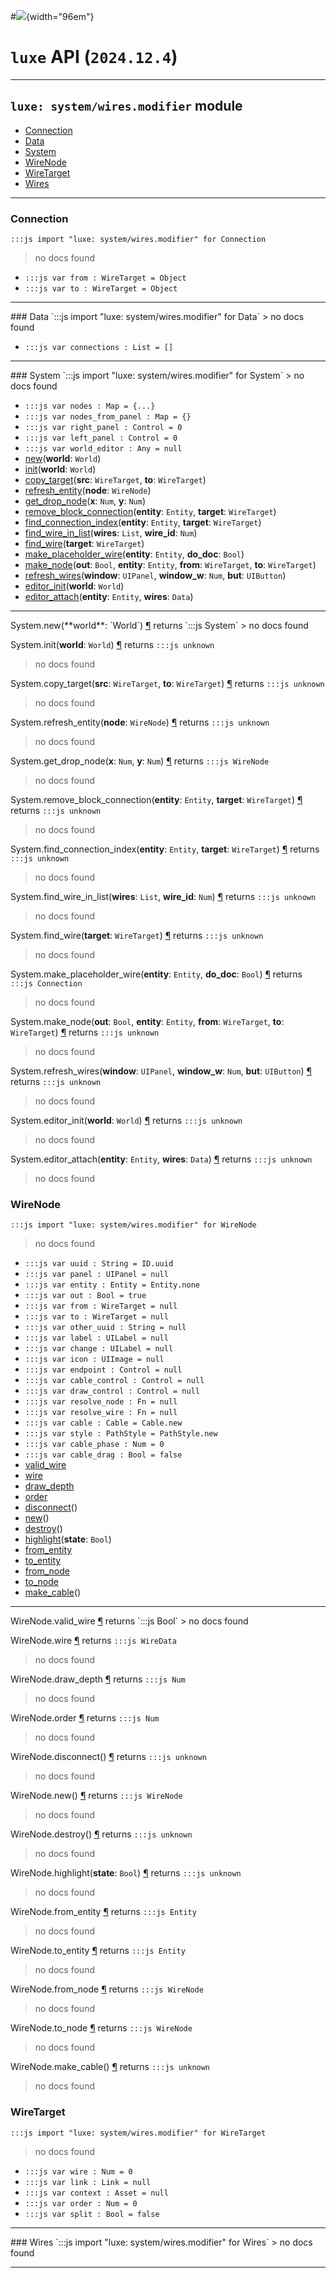 #![](../../../../../../images/luxe-dark.svg){width="96em"}

# `luxe` API (`2024.12.4`)  


---

## `luxe: system/wires.modifier` module

- [Connection](#connection)   
- [Data](#data)   
- [System](#system)   
- [WireNode](#wirenode)   
- [WireTarget](#wiretarget)   
- [Wires](#wires)   

---

### Connection
`:::js import "luxe: system/wires.modifier" for Connection`
> no docs found

- `:::js var from : WireTarget = Object`
- `:::js var to : WireTarget = Object`

<hr/>
### Data
`:::js import "luxe: system/wires.modifier" for Data`
> no docs found

- `:::js var connections : List = []`

<hr/>
### System
`:::js import "luxe: system/wires.modifier" for System`
> no docs found

- `:::js var nodes : Map = {...}`
- `:::js var nodes_from_panel : Map = {}`
- `:::js var right_panel : Control = 0`
- `:::js var left_panel : Control = 0`
- `:::js var world_editor : Any = null`
- [new](#System.new)(**world**: `World`)
- [init](#System.init)(**world**: `World`)
- [copy_target](#System.copy_target+2)(**src**: `WireTarget`, **to**: `WireTarget`)
- [refresh_entity](#System.refresh_entity)(**node**: `WireNode`)
- [get_drop_node](#System.get_drop_node+2)(**x**: `Num`, **y**: `Num`)
- [remove_block_connection](#System.remove_block_connection+2)(**entity**: `Entity`, **target**: `WireTarget`)
- [find_connection_index](#System.find_connection_index+2)(**entity**: `Entity`, **target**: `WireTarget`)
- [find_wire_in_list](#System.find_wire_in_list+2)(**wires**: `List`, **wire_id**: `Num`)
- [find_wire](#System.find_wire)(**target**: `WireTarget`)
- [make_placeholder_wire](#System.make_placeholder_wire+2)(**entity**: `Entity`, **do_doc**: `Bool`)
- [make_node](#System.make_node+4)(**out**: `Bool`, **entity**: `Entity`, **from**: `WireTarget`, **to**: `WireTarget`)
- [refresh_wires](#System.refresh_wires+3)(**window**: `UIPanel`, **window_w**: `Num`, **but**: `UIButton`)
- [editor_init](#System.editor_init)(**world**: `World`)
- [editor_attach](#System.editor_attach+2)(**entity**: `Entity`, **wires**: `Data`)

<hr/>
<endpoint module="luxe: system/wires.modifier" class="System" signature="new(world : World)"></endpoint>
<signature id="System.new">System.new(**world**: `World`)
<a class="headerlink" href="#System.new" title="Permanent link">¶</a></signature>
<span class='api_ret'>returns</span> `:::js System`
> no docs found   

<endpoint module="luxe: system/wires.modifier" class="System" signature="init(world : World)"></endpoint>
<signature id="System.init">System.init(**world**: `World`)
<a class="headerlink" href="#System.init" title="Permanent link">¶</a></signature>
<span class='api_ret'>returns</span> `:::js unknown`
> no docs found   

<endpoint module="luxe: system/wires.modifier" class="System" signature="copy_target(src : WireTarget, to : WireTarget)"></endpoint>
<signature id="System.copy_target+2">System.copy_target(**src**: `WireTarget`, **to**: `WireTarget`)
<a class="headerlink" href="#System.copy_target+2" title="Permanent link">¶</a></signature>
<span class='api_ret'>returns</span> `:::js unknown`
> no docs found   

<endpoint module="luxe: system/wires.modifier" class="System" signature="refresh_entity(node : WireNode)"></endpoint>
<signature id="System.refresh_entity">System.refresh_entity(**node**: `WireNode`)
<a class="headerlink" href="#System.refresh_entity" title="Permanent link">¶</a></signature>
<span class='api_ret'>returns</span> `:::js unknown`
> no docs found   

<endpoint module="luxe: system/wires.modifier" class="System" signature="get_drop_node(x : Num, y : Num)"></endpoint>
<signature id="System.get_drop_node+2">System.get_drop_node(**x**: `Num`, **y**: `Num`)
<a class="headerlink" href="#System.get_drop_node+2" title="Permanent link">¶</a></signature>
<span class='api_ret'>returns</span> `:::js WireNode`
> no docs found   

<endpoint module="luxe: system/wires.modifier" class="System" signature="remove_block_connection(entity : Entity, target : WireTarget)"></endpoint>
<signature id="System.remove_block_connection+2">System.remove_block_connection(**entity**: `Entity`, **target**: `WireTarget`)
<a class="headerlink" href="#System.remove_block_connection+2" title="Permanent link">¶</a></signature>
<span class='api_ret'>returns</span> `:::js unknown`
> no docs found   

<endpoint module="luxe: system/wires.modifier" class="System" signature="find_connection_index(entity : Entity, target : WireTarget)"></endpoint>
<signature id="System.find_connection_index+2">System.find_connection_index(**entity**: `Entity`, **target**: `WireTarget`)
<a class="headerlink" href="#System.find_connection_index+2" title="Permanent link">¶</a></signature>
<span class='api_ret'>returns</span> `:::js unknown`
> no docs found   

<endpoint module="luxe: system/wires.modifier" class="System" signature="find_wire_in_list(wires : List, wire_id : Num)"></endpoint>
<signature id="System.find_wire_in_list+2">System.find_wire_in_list(**wires**: `List`, **wire_id**: `Num`)
<a class="headerlink" href="#System.find_wire_in_list+2" title="Permanent link">¶</a></signature>
<span class='api_ret'>returns</span> `:::js unknown`
> no docs found   

<endpoint module="luxe: system/wires.modifier" class="System" signature="find_wire(target : WireTarget)"></endpoint>
<signature id="System.find_wire">System.find_wire(**target**: `WireTarget`)
<a class="headerlink" href="#System.find_wire" title="Permanent link">¶</a></signature>
<span class='api_ret'>returns</span> `:::js unknown`
> no docs found   

<endpoint module="luxe: system/wires.modifier" class="System" signature="make_placeholder_wire(entity : Entity, do_doc : Bool)"></endpoint>
<signature id="System.make_placeholder_wire+2">System.make_placeholder_wire(**entity**: `Entity`, **do_doc**: `Bool`)
<a class="headerlink" href="#System.make_placeholder_wire+2" title="Permanent link">¶</a></signature>
<span class='api_ret'>returns</span> `:::js Connection`
> no docs found   

<endpoint module="luxe: system/wires.modifier" class="System" signature="make_node(out : Bool, entity : Entity, from : WireTarget, to : WireTarget)"></endpoint>
<signature id="System.make_node+4">System.make_node(**out**: `Bool`, **entity**: `Entity`, **from**: `WireTarget`, **to**: `WireTarget`)
<a class="headerlink" href="#System.make_node+4" title="Permanent link">¶</a></signature>
<span class='api_ret'>returns</span> `:::js unknown`
> no docs found   

<endpoint module="luxe: system/wires.modifier" class="System" signature="refresh_wires(window : UIPanel, window_w : Num, but : UIButton)"></endpoint>
<signature id="System.refresh_wires+3">System.refresh_wires(**window**: `UIPanel`, **window_w**: `Num`, **but**: `UIButton`)
<a class="headerlink" href="#System.refresh_wires+3" title="Permanent link">¶</a></signature>
<span class='api_ret'>returns</span> `:::js unknown`
> no docs found   

<endpoint module="luxe: system/wires.modifier" class="System" signature="editor_init(world : World)"></endpoint>
<signature id="System.editor_init">System.editor_init(**world**: `World`)
<a class="headerlink" href="#System.editor_init" title="Permanent link">¶</a></signature>
<span class='api_ret'>returns</span> `:::js unknown`
> no docs found   

<endpoint module="luxe: system/wires.modifier" class="System" signature="editor_attach(entity : Entity, wires : Data)"></endpoint>
<signature id="System.editor_attach+2">System.editor_attach(**entity**: `Entity`, **wires**: `Data`)
<a class="headerlink" href="#System.editor_attach+2" title="Permanent link">¶</a></signature>
<span class='api_ret'>returns</span> `:::js unknown`
> no docs found   

### WireNode
`:::js import "luxe: system/wires.modifier" for WireNode`
> no docs found

- `:::js var uuid : String = ID.uuid`
- `:::js var panel : UIPanel = null`
- `:::js var entity : Entity = Entity.none`
- `:::js var out : Bool = true`
- `:::js var from : WireTarget = null`
- `:::js var to : WireTarget = null`
- `:::js var other_uuid : String = null`
- `:::js var label : UILabel = null`
- `:::js var change : UILabel = null`
- `:::js var icon : UIImage = null`
- `:::js var endpoint : Control = null`
- `:::js var cable_control : Control = null`
- `:::js var draw_control : Control = null`
- `:::js var resolve_node : Fn = null`
- `:::js var resolve_wire : Fn = null`
- `:::js var cable : Cable = Cable.new`
- `:::js var style : PathStyle = PathStyle.new`
- `:::js var cable_phase : Num = 0`
- `:::js var cable_drag : Bool = false`
- [valid_wire](#WireNode.valid_wire)
- [wire](#WireNode.wire)
- [draw_depth](#WireNode.draw_depth)
- [order](#WireNode.order)
- [disconnect](#WireNode.disconnect)()
- [new](#WireNode.new)()
- [destroy](#WireNode.destroy)()
- [highlight](#WireNode.highlight)(**state**: `Bool`)
- [from_entity](#WireNode.from_entity)
- [to_entity](#WireNode.to_entity)
- [from_node](#WireNode.from_node)
- [to_node](#WireNode.to_node)
- [make_cable](#WireNode.make_cable)()

<hr/>
<endpoint module="luxe: system/wires.modifier" class="WireNode" signature="valid_wire"></endpoint>
<signature id="WireNode.valid_wire">WireNode.valid_wire
<a class="headerlink" href="#WireNode.valid_wire" title="Permanent link">¶</a></signature>
<span class='api_ret'>returns</span> `:::js Bool`
> no docs found   

<endpoint module="luxe: system/wires.modifier" class="WireNode" signature="wire"></endpoint>
<signature id="WireNode.wire">WireNode.wire
<a class="headerlink" href="#WireNode.wire" title="Permanent link">¶</a></signature>
<span class='api_ret'>returns</span> `:::js WireData`
> no docs found   

<endpoint module="luxe: system/wires.modifier" class="WireNode" signature="draw_depth"></endpoint>
<signature id="WireNode.draw_depth">WireNode.draw_depth
<a class="headerlink" href="#WireNode.draw_depth" title="Permanent link">¶</a></signature>
<span class='api_ret'>returns</span> `:::js Num`
> no docs found   

<endpoint module="luxe: system/wires.modifier" class="WireNode" signature="order"></endpoint>
<signature id="WireNode.order">WireNode.order
<a class="headerlink" href="#WireNode.order" title="Permanent link">¶</a></signature>
<span class='api_ret'>returns</span> `:::js Num`
> no docs found   

<endpoint module="luxe: system/wires.modifier" class="WireNode" signature="disconnect()"></endpoint>
<signature id="WireNode.disconnect">WireNode.disconnect()
<a class="headerlink" href="#WireNode.disconnect" title="Permanent link">¶</a></signature>
<span class='api_ret'>returns</span> `:::js unknown`
> no docs found   

<endpoint module="luxe: system/wires.modifier" class="WireNode" signature="new()"></endpoint>
<signature id="WireNode.new">WireNode.new()
<a class="headerlink" href="#WireNode.new" title="Permanent link">¶</a></signature>
<span class='api_ret'>returns</span> `:::js WireNode`
> no docs found   

<endpoint module="luxe: system/wires.modifier" class="WireNode" signature="destroy()"></endpoint>
<signature id="WireNode.destroy">WireNode.destroy()
<a class="headerlink" href="#WireNode.destroy" title="Permanent link">¶</a></signature>
<span class='api_ret'>returns</span> `:::js unknown`
> no docs found   

<endpoint module="luxe: system/wires.modifier" class="WireNode" signature="highlight(state : Bool)"></endpoint>
<signature id="WireNode.highlight">WireNode.highlight(**state**: `Bool`)
<a class="headerlink" href="#WireNode.highlight" title="Permanent link">¶</a></signature>
<span class='api_ret'>returns</span> `:::js unknown`
> no docs found   

<endpoint module="luxe: system/wires.modifier" class="WireNode" signature="from_entity"></endpoint>
<signature id="WireNode.from_entity">WireNode.from_entity
<a class="headerlink" href="#WireNode.from_entity" title="Permanent link">¶</a></signature>
<span class='api_ret'>returns</span> `:::js Entity`
> no docs found   

<endpoint module="luxe: system/wires.modifier" class="WireNode" signature="to_entity"></endpoint>
<signature id="WireNode.to_entity">WireNode.to_entity
<a class="headerlink" href="#WireNode.to_entity" title="Permanent link">¶</a></signature>
<span class='api_ret'>returns</span> `:::js Entity`
> no docs found   

<endpoint module="luxe: system/wires.modifier" class="WireNode" signature="from_node"></endpoint>
<signature id="WireNode.from_node">WireNode.from_node
<a class="headerlink" href="#WireNode.from_node" title="Permanent link">¶</a></signature>
<span class='api_ret'>returns</span> `:::js WireNode`
> no docs found   

<endpoint module="luxe: system/wires.modifier" class="WireNode" signature="to_node"></endpoint>
<signature id="WireNode.to_node">WireNode.to_node
<a class="headerlink" href="#WireNode.to_node" title="Permanent link">¶</a></signature>
<span class='api_ret'>returns</span> `:::js WireNode`
> no docs found   

<endpoint module="luxe: system/wires.modifier" class="WireNode" signature="make_cable()"></endpoint>
<signature id="WireNode.make_cable">WireNode.make_cable()
<a class="headerlink" href="#WireNode.make_cable" title="Permanent link">¶</a></signature>
<span class='api_ret'>returns</span> `:::js unknown`
> no docs found   

### WireTarget
`:::js import "luxe: system/wires.modifier" for WireTarget`
> no docs found

- `:::js var wire : Num = 0`
- `:::js var link : Link = null`
- `:::js var context : Asset = null`
- `:::js var order : Num = 0`
- `:::js var split : Bool = false`

<hr/>
### Wires
`:::js import "luxe: system/wires.modifier" for Wires`
> no docs found


<hr/>
